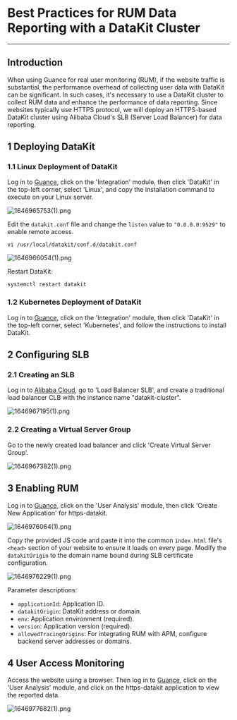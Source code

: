 # Best Practices for RUM Data Reporting with a DataKit Cluster

---

## Introduction

When using Guance for real user monitoring (RUM), if the website traffic is substantial, the performance overhead of collecting user data with DataKit can be significant. In such cases, it's necessary to use a DataKit cluster to collect RUM data and enhance the performance of data reporting. Since websites typically use HTTPS protocol, we will deploy an HTTPS-based DataKit cluster using Alibaba Cloud's SLB (Server Load Balancer) for data reporting.

## 1 Deploying DataKit

### 1.1 Linux Deployment of DataKit

Log in to [Guance](https://console.guance.com/), click on the 'Integration' module, then click 'DataKit' in the top-left corner, select 'Linux', and copy the installation command to execute on your Linux server.

![1646965753(1).png](../images/rum-datakit-cluster-1.png)

Edit the `datakit.conf` file and change the `listen` value to `"0.0.0.0:9529"` to enable remote access.

```
vi /usr/local/datakit/conf.d/datakit.conf
```

![1646966054(1).png](../images/rum-datakit-cluster-2.png)

Restart DataKit:

```
systemctl restart datakit
```

### 1.2 Kubernetes Deployment of DataKit

Log in to [Guance](https://console.guance.com/), click on the 'Integration' module, then click 'DataKit' in the top-left corner, select 'Kubernetes', and follow the instructions to install DataKit.

## 2 Configuring SLB

### 2.1 Creating an SLB

Log in to [Alibaba Cloud](https://ecs.console.aliyun.com/), go to 'Load Balancer SLB', and create a traditional load balancer CLB with the instance name "datakit-cluster".

![1646967195(1).png](../images/rum-datakit-cluster-3.png)

### 2.2 Creating a Virtual Server Group

Go to the newly created load balancer and click 'Create Virtual Server Group'.

![1646967382(1).png](../images/rum-datakit-cluster-4.png)

## 3 Enabling RUM

Log in to [Guance](https://console.guance.com/), click on the 'User Analysis' module, then click 'Create New Application' for https-datakit.

![1646976064(1).png](../images/rum-datakit-cluster-5.png)

Copy the provided JS code and paste it into the common `index.html` file's `<head>` section of your website to ensure it loads on every page. Modify the `datakitOrigin` to the domain name bound during SLB certificate configuration.

![1646976229(1).png](../images/rum-datakit-cluster-6.png)

Parameter descriptions:

- `applicationId`: Application ID.
- `datakitOrigin`: DataKit address or domain.
- `env`: Application environment (required).
- `version`: Application version (required).
- `allowedTracingOrigins`: For integrating RUM with APM, configure backend server addresses or domains.

## 4 User Access Monitoring

Access the website using a browser. Then log in to [Guance](https://console.guance.com/), click on the 'User Analysis' module, and click on the https-datakit application to view the reported data.

![1646977682(1).png](../images/rum-datakit-cluster-7.png)